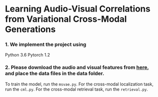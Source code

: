 # Learning Audio-Visual Correlations from Variational Cross-Modal Generations



### 1. We implement the project using
Python 3.6
Pytorch 1.2

### 2. Please download the audio and visual features from [here](https://github.com/YapengTian/AVE-ECCV18), and place the data files in the data folder. 
To train the model, run the <code>msvae.py</code>.
For the cross-modal localization task, run the <code>cml.py</code>.
For the cross-modal retrieval task, run the <code>retrieval.py</code>.

